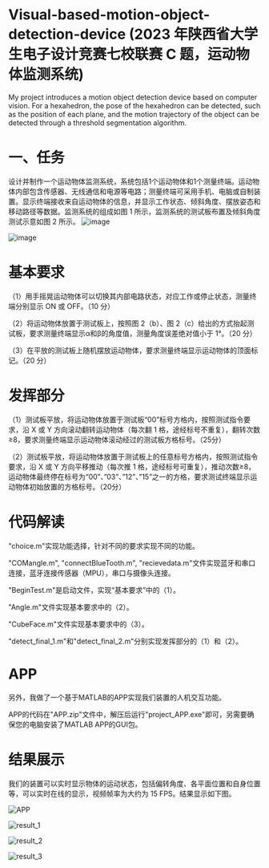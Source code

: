 # Visual-based-motion-object-detection-device (2023 年陕西省大学生电子设计竞赛七校联赛 C 题，运动物体监测系统)

My project introduces a motion object detection device based on computer vision. For a hexahedron, the pose of the hexahedron can be detected, such as the position of each plane, and the motion trajectory of the object can be detected through a threshold segmentation algorithm.

# 一、任务
设计并制作一个运动物体监测系统，系统包括1个运动物体和1个测量终端。运动物体内部包含传感器、无线通信和电源等电路；测量终端可采用手机、电脑或自制装置。显示终端接收来自运动物体的信息，并显示工作状态、倾斜角度、摆放姿态和移动路径等数据。监测系统的组成如图 1 所示，监测系统的测试板布置及倾斜角度测试示意如图 2 所示。
![image](https://github.com/psycho-ygq/Visual-based-motion-object-detection-device/assets/78340742/a97c282e-9ed0-41f9-98bc-4977218c2fed)

![image](https://github.com/psycho-ygq/Visual-based-motion-object-detection-device/assets/78340742/70f0f210-4e5c-441a-b1b4-c7397d23475f)
# 基本要求
（1）用手摇晃运动物体可以切换其内部电路状态，对应工作或停止状态，测量终端分别显示 ON 或 OFF。（10 分）
  
（2）将运动物体放置于测试板上，按照图 2（b）、图 2（c）给出的方式抬起测试板，要求测量终端显示α和β的角度值，测量角度误差绝对值小于 1°。（20 分）
  
（3）在平放的测试板上随机摆放运动物体，要求测量终端显示运动物体的顶面标记。（20 分）

# 发挥部分
（1）测试板平放，将运动物体放置于测试板“00”标号方格内，按照测试指令要求，沿 X 或 Y 方向滚动翻转运动物体（每次翻 1 格，途经标号不重复），翻转次数≥8，要求测量终端显示运动物体滚动经过的测试板方格标号。（25分）

（2）测试板平放，将运动物体放置于测试板上的任意标号方格内，按照测试指令要求，沿 X 或 Y 方向平移推动（每次推 1 格，途经标号可重复），推动次数≥8，运动物体最终停在标号为“00”、”03”、”12”、”15”之一的方格，要求测试终端显示运动物体初始放置的方格标号。（20分）

# 代码解读

"choice.m"实现功能选择，针对不同的要求实现不同的功能。

"COMangle.m", "connectBlueTooth.m", "recievedata.m"文件实现蓝牙和串口连接，蓝牙连接传感器（MPU），串口与摄像头连接。

"BeginTest.m"是启动文件，实现“基本要求”中的（1）。

"Angle.m"文件实现基本要求中的（2）。

"CubeFace.m"文件实现基本要求中的（3）。

"detect_final_1.m"和"detect_final_2.m"分别实现发挥部分的（1）和（2）。

# APP

另外，我做了一个基于MATLAB的APP实现我们装置的人机交互功能。

APP的代码在"APP.zip"文件中，解压后运行"project_APP.exe"即可，另需要确保您的电脑安装了MATLAB APP的GUI包。

# 结果展示

我们的装置可以实时显示物体的运动状态，包括偏转角度、各平面位置和自身位置等，可以实时在线的显示，视频帧率为大约为 15 FPS。结果显示如下图。

![APP](https://github.com/psycho-ygq/Visual-based-motion-object-detection-device/assets/78340742/84f23278-bfd2-498e-ab91-c8a8b7ad8f69)

![result_1](https://github.com/psycho-ygq/Visual-based-motion-object-detection-device/assets/78340742/441c7674-2d34-47a6-a034-d66f7084d704)

![result_2](https://github.com/psycho-ygq/Visual-based-motion-object-detection-device/assets/78340742/92885f3a-3ba8-4924-9f51-1dab23f29840)

![result_3](https://github.com/psycho-ygq/Visual-based-motion-object-detection-device/assets/78340742/632d135f-e5ec-4cf4-8dcd-1a005bc4b052)











